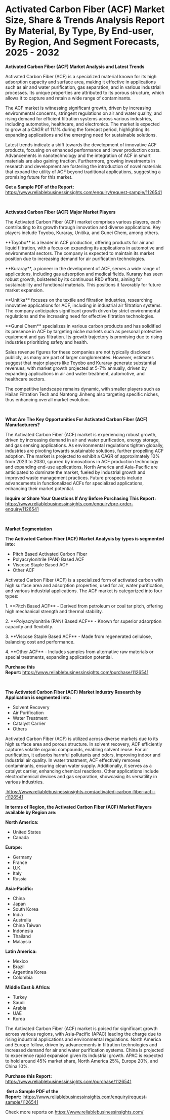 <p><h1>Activated Carbon Fiber (ACF) Market Size, Share & Trends Analysis Report By Material, By Type, By End-user, By Region, And Segment Forecasts, 2025 - 2032</h1></p><p><strong>Activated Carbon Fiber (ACF) Market Analysis and Latest Trends</strong></p>
<p><p>Activated Carbon Fiber (ACF) is a specialized material known for its high adsorption capacity and surface area, making it effective in applications such as air and water purification, gas separation, and in various industrial processes. Its unique properties are attributed to its porous structure, which allows it to capture and retain a wide range of contaminants.</p><p>The ACF market is witnessing significant growth, driven by increasing environmental concerns, stringent regulations on air and water quality, and rising demand for efficient filtration systems across various industries, including automotive, healthcare, and electronics. The market is expected to grow at a CAGR of 11.1% during the forecast period, highlighting its expanding applications and the emerging need for sustainable solutions.</p><p>Latest trends indicate a shift towards the development of innovative ACF products, focusing on enhanced performance and lower production costs. Advancements in nanotechnology and the integration of ACF in smart materials are also gaining traction. Furthermore, growing investments in research and development are fostering the introduction of novel materials that expand the utility of ACF beyond traditional applications, suggesting a promising future for this market.</p></p>
<p><strong>Get a Sample PDF of the Report:&nbsp;</strong> <a href="https://www.reliablebusinessinsights.com/enquiry/request-sample/1126541?utm_campaign=101&utm_medium=2&utm_source=Github&utm_content=ia&utm_term=01022025&utm_id=activated-carbon-fiber-acf">https://www.reliablebusinessinsights.com/enquiry/request-sample/1126541</a></p>
<p>&nbsp;</p>
<p><strong>Activated Carbon Fiber (ACF) Major Market Players</strong></p>
<p><p>The Activated Carbon Fiber (ACF) market comprises various players, each contributing to its growth through innovation and diverse applications. Key players include Toyobo, Kuraray, Unitika, and Gunei Chem, among others.</p><p>**Toyobo** is a leader in ACF production, offering products for air and liquid filtration, with a focus on expanding its applications in automotive and environmental sectors. The company is expected to maintain its market position due to increasing demand for air purification technologies.</p><p>**Kuraray**, a pioneer in the development of ACF, serves a wide range of applications, including gas adsorption and medical fields. Kuraray has seen robust growth, bolstered by its continuous R&D efforts, aiming for sustainability and functional materials. This positions it favorably for future market expansion.</p><p>**Unitika** focuses on the textile and filtration industries, researching innovative applications for ACF, including in industrial air filtration systems. The company anticipates significant growth driven by strict environmental regulations and the increasing need for effective filtration technologies.</p><p>**Gunei Chem** specializes in various carbon products and has solidified its presence in ACF by targeting niche markets such as personal protective equipment and gas filtration. Its growth trajectory is promising due to rising industries prioritizing safety and health.</p><p>Sales revenue figures for these companies are not typically disclosed publicly, as many are part of larger conglomerates. However, estimates suggest that major players like Toyobo and Kuraray generate substantial revenues, with market growth projected at 5-7% annually, driven by expanding applications in air and water treatment, automotive, and healthcare sectors. </p><p>The competitive landscape remains dynamic, with smaller players such as Hailan Filtration Tech and Nantong Jinheng also targeting specific niches, thus enhancing overall market evolution.</p></p>
<p>&nbsp;</p>
<p><strong>What Are The Key Opportunities For Activated Carbon Fiber (ACF) Manufacturers?</strong></p>
<p><p>The Activated Carbon Fiber (ACF) market is experiencing robust growth, driven by increasing demand in air and water purification, energy storage, and gas sensing applications. As environmental regulations tighten globally, industries are pivoting towards sustainable solutions, further propelling ACF adoption. The market is projected to exhibit a CAGR of approximately 10% from 2023 to 2030, spurred by innovations in ACF production technology and expanding end-use applications. North America and Asia-Pacific are anticipated to dominate the market, fueled by industrial growth and improved waste management practices. Future prospects include advancements in functionalized ACFs for specialized applications, enhancing their market potential.</p></p>
<p><strong>Inquire or Share Your Questions If Any Before Purchasing This Report:</strong> <a href="https://www.reliablebusinessinsights.com/enquiry/pre-order-enquiry/1126541?utm_campaign=101&utm_medium=2&utm_source=Github&utm_content=ia&utm_term=01022025&utm_id=activated-carbon-fiber-acf">https://www.reliablebusinessinsights.com/enquiry/pre-order-enquiry/1126541</a></p>
<p>&nbsp;</p>
<p><strong>Market Segmentation</strong></p>
<p><strong>The Activated Carbon Fiber (ACF) Market Analysis by types is segmented into:</strong></p>
<p><ul><li>Pitch Based Activated Carbon Fiber</li><li>Polyacrylonitrile (PAN) Based ACF</li><li>Viscose Staple Based ACF</li><li>Other ACF</li></ul></p>
<p><p>Activated Carbon Fiber (ACF) is a specialized form of activated carbon with high surface area and adsorption properties, used for air, water purification, and various industrial applications. The ACF market is categorized into four types: </p><p>1. **Pitch Based ACF** - Derived from petroleum or coal tar pitch, offering high mechanical strength and thermal stability.  </p><p>2. **Polyacrylonitrile (PAN) Based ACF** - Known for superior adsorption capacity and flexibility.  </p><p>3. **Viscose Staple Based ACF** - Made from regenerated cellulose, balancing cost and performance.  </p><p>4. **Other ACF** - Includes samples from alternative raw materials or special treatments, expanding application potential.</p></p>
<p><strong>Purchase this Report:&nbsp;</strong><a href="https://www.reliablebusinessinsights.com/purchase/1126541?utm_campaign=101&utm_medium=2&utm_source=Github&utm_content=ia&utm_term=01022025&utm_id=activated-carbon-fiber-acf">https://www.reliablebusinessinsights.com/purchase/1126541</a></p>
<p>&nbsp;</p>
<p><strong>The Activated Carbon Fiber (ACF) Market Industry Research by Application is segmented into:</strong></p>
<p><ul><li>Solvent Recovery</li><li>Air Purification</li><li>Water Treatment</li><li>Catalyst Carrier</li><li>Others</li></ul></p>
<p><p>Activated Carbon Fiber (ACF) is utilized across diverse markets due to its high surface area and porous structure. In solvent recovery, ACF efficiently captures volatile organic compounds, enabling solvent reuse. For air purification, it adsorbs harmful pollutants and odors, improving indoor and industrial air quality. In water treatment, ACF effectively removes contaminants, ensuring clean water supply. Additionally, it serves as a catalyst carrier, enhancing chemical reactions. Other applications include electrochemical devices and gas separation, showcasing its versatility in various industries.</p></p>
<p><a href="https://www.reliablebusinessinsights.com/activated-carbon-fiber-acf--r1126541?utm_campaign=101&utm_medium=2&utm_source=Github&utm_content=ia&utm_term=01022025&utm_id=activated-carbon-fiber-acf">&nbsp;https://www.reliablebusinessinsights.com/activated-carbon-fiber-acf--r1126541</a></p>
<p><strong>In terms of Region, the Activated Carbon Fiber (ACF) Market Players available by Region are:</strong></p>
<p>
    <p> <strong> North America: </strong>
        <ul>
            <li>United States</li>
            <li>Canada</li>
        </ul>
        </p> 
    <p> <strong> Europe: </strong>
        <ul>
            <li>Germany</li>
            <li>France</li>
            <li>U.K.</li>
            <li>Italy</li>
            <li>Russia</li>
        </ul>
        </p> 
    <p> <strong> Asia-Pacific: </strong>
        <ul>
            <li>China</li>
            <li>Japan</li>
            <li>South Korea</li>
            <li>India</li>
            <li>Australia</li>
            <li>China Taiwan</li>
            <li>Indonesia</li>
            <li>Thailand</li>
            <li>Malaysia</li>
        </ul>
        </p> 
    <p> <strong> Latin America: </strong>
        <ul>
            <li>Mexico</li>
            <li>Brazil</li>
            <li>Argentina Korea</li>
            <li>Colombia</li>
        </ul>
        </p> 
    <p> <strong> Middle East & Africa: </strong>
        <ul>
            <li>Turkey</li>
            <li>Saudi</li>
            <li>Arabia</li>
            <li>UAE</li>
            <li>Korea</li>
        </ul>
    </p>
    </p>
<p><p>The Activated Carbon Fiber (ACF) market is poised for significant growth across various regions, with Asia-Pacific (APAC) leading the charge due to rising industrial applications and environmental regulations. North America and Europe follow, driven by advancements in filtration technologies and increased demand for air and water purification systems. China is projected to experience rapid expansion given its industrial growth. APAC is expected to hold around 45% market share, North America 25%, Europe 20%, and China 10%.</p></p>
<p><strong>Purchase this Report: </strong><a href="https://www.reliablebusinessinsights.com/purchase/1126541?utm_campaign=101&utm_medium=2&utm_source=Github&utm_content=ia&utm_term=01022025&utm_id=activated-carbon-fiber-acf">https://www.reliablebusinessinsights.com/purchase/1126541</a></p>
<p>&nbsp;<strong>Get a Sample PDF of the Report:&nbsp;&nbsp;</strong><a href="https://www.reliablebusinessinsights.com/enquiry/request-sample/1126541?utm_campaign=101&utm_medium=2&utm_source=Github&utm_content=ia&utm_term=01022025&utm_id=activated-carbon-fiber-acf">https://www.reliablebusinessinsights.com/enquiry/request-sample/1126541</a></p>
<p><strong></strong></p>
<p>Check more reports on <a href="https://www.reliablebusinessinsights.com/?utm_campaign=101&utm_medium=2&utm_source=Github&utm_content=ia&utm_term=01022025&utm_id=activated-carbon-fiber-acf">https://www.reliablebusinessinsights.com/</a></p>